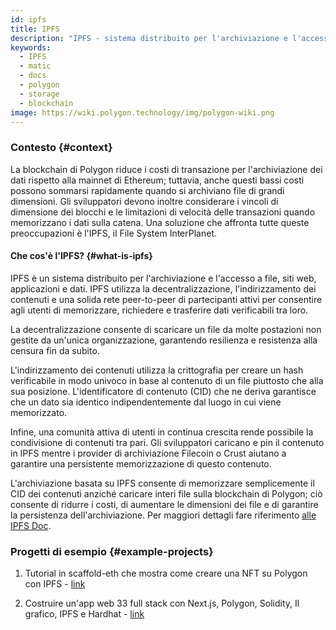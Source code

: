 ```yaml
---
id: ipfs
title: IPFS
description: "IPFS - sistema distribuito per l'archiviazione e l'accesso ai dati."
keywords:
  - IPFS
  - matic
  - docs
  - polygon
  - storage
  - blockchain
image: https://wiki.polygon.technology/img/polygon-wiki.png
---
```


### Contesto {#context}

La blockchain di Polygon riduce i costi di transazione per l'archiviazione dei dati rispetto alla mainnet di Ethereum; tuttavia, anche questi bassi costi possono sommarsi rapidamente quando si archiviano file di grandi dimensioni. Gli sviluppatori devono inoltre considerare i vincoli di dimensione dei blocchi e le limitazioni di velocità delle transazioni quando memorizzano i dati sulla catena. Una soluzione che affronta tutte queste preoccupazioni è l'IPFS, il File System InterPlanet.

#### Che cos'è l'IPFS? {#what-is-ipfs}

IPFS è un sistema distribuito per l'archiviazione e l'accesso a file, siti web, applicazioni e dati. IPFS utilizza la decentralizzazione, l'indirizzamento dei contenuti e una solida rete peer-to-peer di partecipanti attivi per consentire agli utenti di memorizzare, richiedere e trasferire dati verificabili tra loro.

La decentralizzazione consente di scaricare un file da molte postazioni non gestite da un'unica organizzazione, garantendo resilienza e resistenza alla censura fin da subito.

L'indirizzamento dei contenuti utilizza la crittografia per creare un hash verificabile in modo univoco in base al contenuto di un file piuttosto che alla sua posizione. L'identificatore di contenuto (CID) che ne deriva garantisce che un dato sia identico indipendentemente dal luogo in cui viene memorizzato.

Infine, una comunità attiva di utenti in continua crescita rende possibile la condivisione di contenuti tra pari. Gli sviluppatori caricano e pin il contenuto in IPFS mentre i provider di archiviazione Filecoin o Crust aiutano a garantire una persistente memorizzazione di questo contenuto.


L'archiviazione basata su IPFS consente di memorizzare semplicemente il CID dei contenuti anziché caricare interi file sulla blockchain di Polygon; ciò consente di ridurre i costi, di aumentare le dimensioni dei file e di garantire la persistenza dell'archiviazione. Per maggiori dettagli fare riferimento [alle IPFS Doc](https://docs.ipfs.io/).

### Progetti di esempio {#example-projects}

1. Tutorial in scaffold-eth che mostra come creare una NFT su Polygon con IPFS - [link](https://github.com/scaffold-eth/scaffold-eth/tree/simple-nft-example)

2. Costruire un'app web 33 full stack con Next.js, Polygon, Solidity, Il grafico, IPFS e Hardhat - [link](https://dev.to/dabit3/the-complete-guide-to-full-stack-web3-development-4g74)
